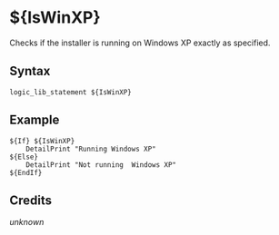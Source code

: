 # ${IsWinXP}

Checks if the installer is running on Windows XP exactly as specified.

## Syntax

    logic_lib_statement ${IsWinXP}

## Example

    ${If} ${IsWinXP}
        DetailPrint "Running Windows XP"
    ${Else}
        DetailPrint "Not running  Windows XP"
    ${EndIf}

## Credits

*unknown*
